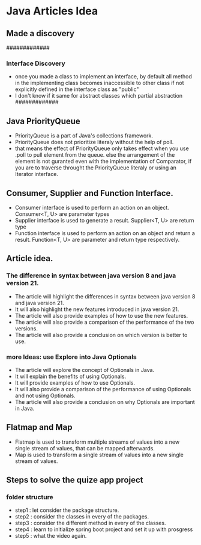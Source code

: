 # Java Articles Idea

## Made a discovery

#############
### Interface Discovery
- once you made a class to implement an interface,
by default all method in the implementing class
becomes inaccessible to other class if not
explicitly defined in the interface class
as "public"
- I don't know if it same for abstract 
classes which partial abstraction\
#############

## Java PriorityQueue
- PriorityQueue is a part of Java's collections framework.
- PriorityQueue does not prioritize literaly without the help of poll.
- that means the effect of PriorityQueue only takes effect when you use .poll to pull element from the queue. else the arrangement of the element is not guranted even with the implementation of Comparator, if you are to traverse throught the PriorityQueue literaly or using an Iterator interface. 

## Consumer, Supplier and Function Interface.
- Consumer interface is used to perform an action on an object.
Consumer<T, U> are parameter types
- Supplier interface is used to generate a result.
Supplier<T, U> are return type
- Function interface is used to perform an action on an object and return a result.
Function<T, U> are parameter and return type respectively.

## Article idea.
### The difference in syntax between java version 8 and java version 21.
- The article will highlight the differences in syntax between java version 8 and java version 21.
- It will also highlight the new features introduced in java version 21.
- The article will also provide examples of how to use the new features.
- The article will also provide a comparison of the performance of the two versions.
- The article will also provide a conclusion on which version is better to use.
### more Ideas: use Explore into Java Optionals
- The article will explore the concept of Optionals in Java.
- It will explain the benefits of using Optionals.
- It will provide examples of how to use Optionals.
- It will also provide a comparison of the performance of using Optionals and not using Optionals.
- The article will also provide a conclusion on why Optionals are important in Java.

## Flatmap and Map
- Flatmap is used to transform multiple streams of values into a new single stream of values, that can be mapped afterwards.
- Map is used to transform a single stream of values into a new single stream of values.

## Steps to solve the quize app project
### folder structure
- step1 : let consider the package structure.
- step2 : consider the classes in every of the packages.
- step3 : consider the different method in every of the classes.
- step4 : learn to initialize spring boot project and set it up with prosgress
- step5 : what the video again.